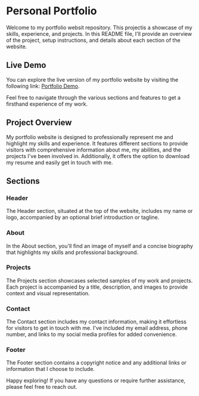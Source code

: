 # Personal Portfolio

Welcome to my portfolio websit repository. This projectis a showcase of my skills, experience, and projects. In this README file, I'll provide an overview of the project, setup instructions, and details about each section of the website.

## Live Demo

You can explore the live version of my portfolio website by visiting the following link: [Portfolio Demo](https://vermaharsha.github.io/Portfolio/).

Feel free to navigate through the various sections and features to get a firsthand experience of my work.

## Project Overview

My portfolio website is designed to professionally represent me and highlight my skills and experience. It features different sections to provide visitors with comprehensive information about me, my abilities, and the projects I've been involved in. Additionally, it offers the option to download my resume and easily get in touch with me.

## Sections

### Header

The Header section, situated at the top of the website, includes my name or logo, accompanied by an optional brief introduction or tagline.

### About

In the About section, you'll find an image of myself and a concise biography that highlights my skills and professional background.


### Projects

The Projects section showcases selected samples of my work and projects. Each project is accompanied by a title, description, and images to provide context and visual representation.


### Contact

The Contact section includes my contact information, making it effortless for visitors to get in touch with me. I've included my email address, phone number, and links to my social media profiles for added convenience.

### Footer

The Footer section contains a copyright notice and any additional links or information that I choose to include.

Happy exploring! If you have any questions or require further assistance, please feel free to reach out.

